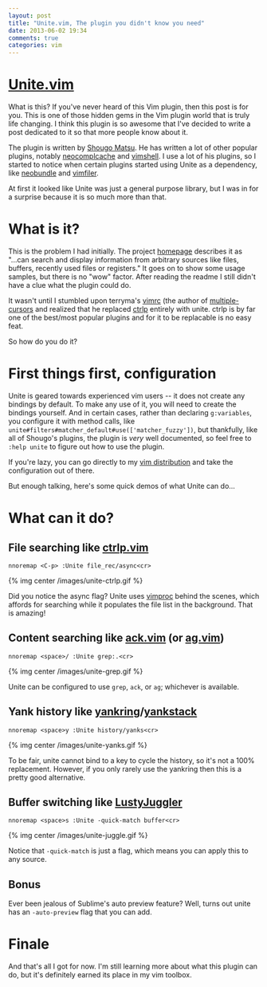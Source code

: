 ```yaml
---
layout: post
title: "Unite.vim, The plugin you didn't know you need"
date: 2013-06-02 19:34
comments: true
categories: vim
---
```


# [Unite.vim][f]

What is this?  If you've never heard of this Vim plugin, then this post is for you.  This is one of those hidden gems in the Vim plugin world that is truly life changing.  I think this plugin is so awesome that I've decided to write a post dedicated to it so that more people know about it.

The plugin is written by [Shougo Matsu][a].  He has written a lot of other popular plugins, notably [neocomplcache][b] and [vimshell][c].  I use a lot of his plugins, so I started to notice when certain plugins started using Unite as a dependency, like [neobundle][d] and [vimfiler][e].

At first it looked like Unite was just a general purpose library, but I was in for a surprise because it is so much more than that.

<!--more-->

# What is it?

This is the problem I had initially.  The project [homepage][f] describes it as "...can search and display information from arbitrary sources like files, buffers, recently used files or registers."  It goes on to show some usage samples, but there is no "wow" factor.  After reading the readme I still didn't have a clue what the plugin could do.

It wasn't until I stumbled upon terryma's [vimrc][g] (the author of [multiple-cursors][i] and realized that he replaced [ctrlp][h] entirely with unite.  ctrlp is by far one of the best/most popular plugins and for it to be replacable is no easy feat.

So how do you do it?

# First things first, configuration

Unite is geared towards experienced vim users -- it does not create any bindings by default.  To make any use of it, you will need to create the bindings yourself.  And in certain cases, rather than declaring `g:variables`, you configure it with method calls, like `unite#filters#matcher_default#use(['matcher_fuzzy'])`, but thankfully, like all of Shougo's plugins, the plugin is *very* well documented, so feel free to `:help unite` to figure out how to use the plugin.

If you're lazy, you can go directly to my [vim distribution][z] and take the configuration out of there.

But enough talking, here's some quick demos of what Unite can do...

# What can it do?

## File searching like [ctrlp.vim][h]

```
nnoremap <C-p> :Unite file_rec/async<cr>
```

{% img center /images/unite-ctrlp.gif %}


Did you notice the async flag?  Unite uses [vimproc][j] behind the scenes, which affords for searching while it populates the file list in the background.  That is amazing!

## Content searching like [ack.vim][k] (or [ag.vim][l])

```
nnoremap <space>/ :Unite grep:.<cr>
```

{% img center /images/unite-grep.gif %}

Unite can be configured to use `grep`, `ack`, or `ag`; whichever is available.

## Yank history like [yankring][m]/[yankstack][n]

```
nnoremap <space>y :Unite history/yanks<cr>
```

{% img center /images/unite-yanks.gif %}

To be fair, unite cannot bind to a key to cycle the history, so it's not a 100% replacement.  However, if you only rarely use the yankring then this is a pretty good alternative.

## Buffer switching like [LustyJuggler][o]

```
nnoremap <space>s :Unite -quick-match buffer<cr>
```

{% img center /images/unite-juggle.gif %}

Notice that `-quick-match` is just a flag, which means you can apply this to any source.

## Bonus

Ever been jealous of Sublime's auto preview feature?  Well, turns out unite has an `-auto-preview` flag that you can add.

# Finale

And that's all I got for now.  I'm still learning more about what this plugin can do, but it's definitely earned its place in my vim toolbox.


[a]: https://github.com/Shougo
[b]: https://github.com/Shougo/neocomplcache.vim
[c]: https://github.com/Shougo/vimshell.vim
[d]: https://github.com/Shougo/neobundle.vim
[e]: https://github.com/Shougo/vimfiler.vim
[f]: https://github.com/Shougo/unite.vim
[g]: https://github.com/terryma/dotfiles/blob/master/.vimrc
[h]: https://github.com/kien/ctrlp.vim
[i]: https://github.com/terryma/vim-multiple-cursors
[j]: https://github.com/Shougo/vimproc.vim
[k]: https://github.com/mileszs/ack.vim
[l]: https://github.com/rking/ag.vim
[m]: https://github.com/vim-scripts/YankRing.vim
[n]: https://github.com/maxbrunsfeld/vim-yankstack
[o]: https://github.com/sjbach/lusty
[z]: https://github.com/bling/dotvim
